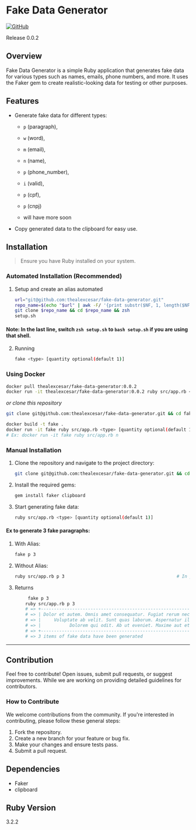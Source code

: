 # Fake Data Generator

[![GitHub](https://img.shields.io/github/license/thealexcesar/fake-data-generator)](https://github.com/thealexcesar/fake-data-generator/blob/main/LICENSE)

Release 0.0.2
## Overview

Fake Data Generator is a simple Ruby application that generates fake data for various types such as names, emails,
phone numbers, and more. It uses the Faker gem to create realistic-looking data for testing or other purposes.

## Features

- Generate fake data for different types:
    - `p` (paragraph),
    - `w` (word),
    - `m` (email),
    - `n` (name),
    - `p` (phone_number),
    - `i` (valid),
    - `p` (cpf),
    - `p` (cnpj)
  
    - will have more soon


- Copy generated data to the clipboard for easy use.

## Installation

> Ensure you have Ruby installed on your system.

### Automated Installation (Recommended)

1. Setup and create an alias automated
    ```bash
    url="git@github.com:thealexcesar/fake-data-generator.git"
    repo_name=$(echo "$url" | awk -F/ '{print substr($NF, 1, length($NF)-4)}')
    git clone $repo_name && cd $repo_name && zsh
    setup.sh
    ```

#### Note: In the last line, switch `zsh setup.sh` to `bash setup.sh` if you are using that shell.

2. Running

    ```bash
    fake <type> [quantity optional(default 1)]
    ```

### Using Docker

```bash
docker pull thealexcesar/fake-data-generator:0.0.2
docker run -it thealexcesar/fake-data-generator:0.0.2 ruby src/app.rb <type> [quantity optional(default 1)]
```

*or clone this repository*

```bash
git clone git@github.com:thealexcesar/fake-data-generator.git && cd fake-data-generator

docker build -t fake .
docker run -it fake ruby src/app.rb <type> [quantity optional(default 1)]
# Ex: docker run -it fake ruby src/app.rb n
```

### Manual Installation


1. Clone the repository and navigate to the project directory:

    ```bash
    git clone git@github.com:thealexcesar/fake-data-generator.git && cd fake-data-generator
    ```

2. Install the required gems:

    ```bash
    gem install faker clipboard
    ```

3. Start generating fake data:

    ```bash
    ruby src/app.rb <type> [quantity optional(default 1)]
    ```
#### Ex to generate 3 fake paragraphs:
1. With Alias:
    ```bash
    fake p 3
    ```

2. Without Alias:
    ```bash
   ruby src/app.rb p 3                                           # In project path.
    ```

3. Returns
    ```bash
         fake p 3            
        ruby src/app.rb p 3                                          
        # => +----------------------------------------------------------------------+
        # => | Dolor et autem. Omnis amet consequatur. Fugiat rerum necessitatibus. |
        # => |     Voluptate ab velit. Sunt quas laborum. Aspernatur illo sint.     |
        # => |           Dolorem qui odit. Ab ut eveniet. Maxime aut et.            |
        # => +----------------------------------------------------------------------+
        # => 3 items of fake data have been generated
    ```

---

## Contribution

Feel free to contribute! Open issues, submit pull requests, or suggest improvements.
While we are working on providing detailed guidelines for contributors.

### How to Contribute

We welcome contributions from the community. If you're interested in contributing, please follow these general steps:

1. Fork the repository.
2. Create a new branch for your feature or bug fix.
3. Make your changes and ensure tests pass.
4. Submit a pull request.

## Dependencies

- Faker
- clipboard

## Ruby Version

3.2.2
